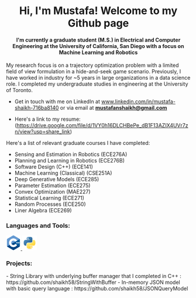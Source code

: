 <h1 align="center">Hi, I'm Mustafa! Welcome to my Github page</h1>
<h4 align="center">I'm currently a graduate student (M.S.) in Electrical and Computer Engineering at the University of California, San Diego with a focus on Machine Learning and Robotics </h4>
  
My research focus is on a trajectory optimization problem with a limited field of view formulation in a hide-and-seek game scenario. Previously, I have worked in industry for ~5 years in large organizations in a data science role. I completed my undergraduate studies in engineering at the University of Toronto.

- Get in touch with me on LinkedIn at www.linkedin.com/in/mustafa-shaikh-716ba8140 or via email at **mustafanshaikh@gmail.com**

- Here's a link to my resume: (https://drive.google.com/file/d/1VY0h16DLCHBePe_dB1F13AZIX4UVr7zn/view?usp=share_link)

Here's a list of relevant graduate courses I have completed:
- Sensing and Estimation in Robotics (ECE276A)
- Planning and Learning in Robotics (ECE276B)
- Software Design (C++) (ECE141)
- Machine Learning (Classical) (CSE251A)
- Deep Generative Models (ECE285)
- Parameter Estimation (ECE275)
- Convex Optimization (MAE227)
- Statistical Learning (ECE271)
- Random Processes (ECE250)
- Liner Algebra (ECE269)

<h3 align="left">Languages and Tools:</h3>
<p align="left"> <a href="https://www.w3schools.com/cpp/" target="_blank" rel="noreferrer"> <img src="https://raw.githubusercontent.com/devicons/devicon/master/icons/cplusplus/cplusplus-original.svg" alt="cplusplus" width="40" height="40"/> </a> <a href="https://www.python.org" target="_blank" rel="noreferrer"> <img src="https://raw.githubusercontent.com/devicons/devicon/master/icons/python/python-original.svg" alt="python" width="40" height="40"/> </a> </p>

<h3 align="left">Projects:</h3>
- String Library with underlying buffer manager that I completed in C++ : https://github.com/shaikh58/StringWithBuffer  
- In-memory JSON model with basic query language : https://github.com/shaikh58/JSONQueryModel
